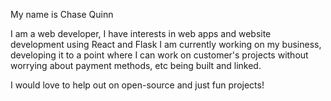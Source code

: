 My name is Chase Quinn

I am a web developer, I have interests in web apps and website development using React and Flask
I am currently working on my business, developing it to a point where I can work on customer's projects without worrying about payment methods, etc being built and linked.

I would love to help out on open-source and just fun projects!
